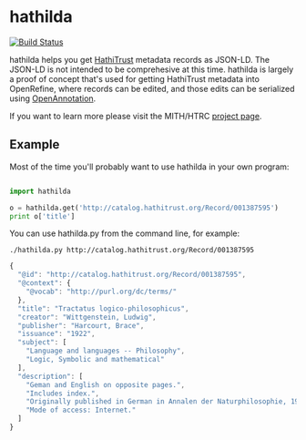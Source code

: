 # hathilda

[![Build Status](https://travis-ci.org/umd-mith/hathilda.svg)](http://travis-ci.org/umd-mith/hathilda)

hathilda helps you get [HathiTrust](http://www.hathitrust.org/home) metadata records as JSON-LD. The JSON-LD is not intended to be comprehesive at this time. hathilda is largely a proof of concept that's used for getting HathiTrust metadata into OpenRefine, where records can be edited, and those edits can be serialized using [OpenAnnotation](http://www.openannotation.org/spec/core/).

If you want to learn more please visit the MITH/HTRC [project page](http://mith.umd.edu/mith-awarded-hathitrust-research-center-grant/).

## Example

Most of the time you'll probably want to use hathilda in your own program:

```python

import hathilda

o = hathilda.get('http://catalog.hathitrust.org/Record/001387595')
print o['title']
```

You can use hathilda.py from the command line, for example:

```
./hathilda.py http://catalog.hathitrust.org/Record/001387595
```

```javascript
{
  "@id": "http://catalog.hathitrust.org/Record/001387595",
  "@context": {
    "@vocab": "http://purl.org/dc/terms/"
  },
  "title": "Tractatus logico-philosophicus",
  "creator": "Wittgenstein, Ludwig",
  "publisher": "Harcourt, Brace",
  "issuance": "1922",
  "subject": [
    "Language and languages -- Philosophy",
    "Logic, Symbolic and mathematical"
  ],
  "description": [
    "Geman and English on opposite pages.",
    "Includes index.",
    "Originally published in German in Annalen der Naturphilosophie, 1921 under title: Logisch-Philosophische Abhandlung.",
    "Mode of access: Internet."
  ]
}
```

